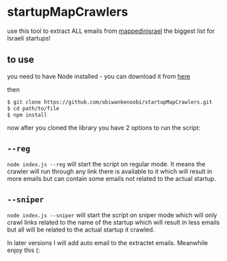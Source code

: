 # startupMapCrawlers
use this tool to extract ALL emails from [mappedinisrael](https://mappedinisrael.com/) the biggest list for Israeli startups! 

## to use
you need to have Node installed - you can download it from [here](https://nodejs.org/en/download/)

then

```sh
$ git clone https://github.com/obiwankenoobi/startupMapCrawlers.git
$ cd path/to/file
$ npm install 
```
now after you cloned the library you have 2 options to run the script:

## `--reg`
`node index.js --reg` will start the script on regular mode. It means the crawler will run through any link there is available to it which will result in more emails but can contain some emails not related to the actual startup.

## `--sniper` 
`node index.js --sniper` will start the script on sniper mode which will only crawl links related to the name of the startup which will result in less emails but all will be related to the actual startup it crawled.

In later versions I will add auto email to the extractet emails. Meanwhile enjoy this (: